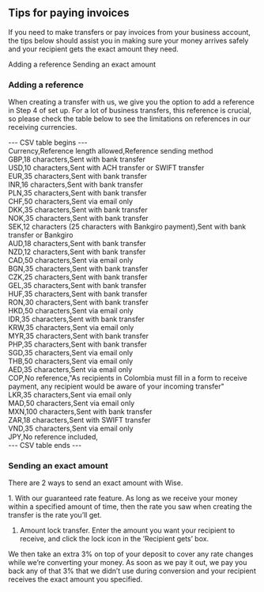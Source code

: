 ## Tips for paying invoices  
If you need to make transfers or pay invoices from your business account, the tips below should assist you in making sure your money arrives safely and your recipient gets the exact amount they need.

Adding a reference Sending an exact amount

### Adding a reference

When creating a transfer with us, we give you the option to add a reference in Step 4 of set up. For a lot of business transfers, this reference is crucial, so please check the table below to see the limitations on references in our receiving currencies.


--- CSV table begins ---  
Currency,Reference length allowed,Reference sending method  
GBP,18 characters,Sent with bank transfer  
USD,10 characters,Sent with ACH transfer or SWIFT transfer  
EUR,35 characters,Sent with bank transfer  
INR,16 characters,Sent with bank transfer  
PLN,35 characters,Sent with bank transfer  
CHF,50 characters,Sent via email only  
DKK,35 characters,Sent with bank transfer  
NOK,35 characters,Sent with bank transfer  
SEK,12 characters (25 characters with Bankgiro payment),Sent with bank transfer or Bankgiro  
AUD,18 characters,Sent with bank transfer  
NZD,12 characters,Sent with bank transfer  
CAD,50 characters,Sent via email only  
BGN,35 characters,Sent with bank transfer  
CZK,25 characters,Sent with bank transfer  
GEL,35 characters,Sent with bank transfer  
HUF,35 characters,Sent with bank transfer  
RON,30 characters,Sent with bank transfer  
HKD,50 characters,Sent via email only  
IDR,35 characters,Sent with bank transfer  
KRW,35 characters,Sent via email only  
MYR,35 characters,Sent with bank transfer  
PHP,35 characters,Sent with bank transfer  
SGD,35 characters,Sent via email only  
THB,50 characters,Sent via email only  
AED,35 characters,Sent via email only  
COP,No reference,"As recipients in Colombia must fill in a form to receive payment, any recipient would be aware of your incoming transfer"  
LKR,35 characters,Sent via email only  
MAD,50 characters,Sent via email only  
MXN,100 characters,Sent with bank transfer  
ZAR,18 characters,Sent with SWIFT transfer  
VND,35 characters,Sent via email only  
JPY,No reference included,  
--- CSV table ends ---  


### Sending an exact amount

There are 2 ways to send an exact amount with Wise.

1\. With our guaranteed rate feature. As long as we receive your money within a specified amount of time, then the rate you saw when creating the transfer is the rate you’ll get.

  1. Amount lock transfer. Enter the amount you want your recipient to receive, and click the lock icon in the ’Recipient gets’ box.




We then take an extra 3% on top of your deposit to cover any rate changes while we’re converting your money. As soon as we pay it out, we pay you back any of that 3% that we didn’t use during conversion and your recipient receives the exact amount you specified.